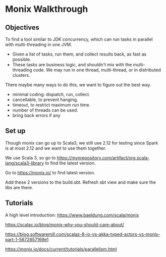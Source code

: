 # Monix Walkthrough

## Objectives
To find a tool similar to JDK concurrency, which can run tasks in parallel with
multi-threading in one JVM.
- Given a list of tasks, run them, and collect results back, as fast as possible.
- These tasks are business logic, and shouldn't mix with the multi-threading
  code. We may run in one thread, multi-thread, or in distributed clusters.

There maybe many ways to do this, we want to figure out the best way.
- minimal coding: dispatch, run, collect.
- cancellable, to prevent hanging.
- timeout, to restrict maximum run time.
- number of threads can be used.
- bring back errors if any

## Set up
Though monix can go up to Scala3, we still use 2.12 for testing since Spark is 
at most 2.12 and we want to use them together.

We use Scala 3, so go to https://mvnrepository.com/artifact/org.scala-lang/scala3-library
to find the latest version.

Go to https://monix.io/ to find latest version.

Add these 2 versions to the build.sbt. Refresh sbt view and make sure the libs
are there.

## Tutorials

A high level introduction: https://www.baeldung.com/scala/monix

https://scalac.io/blog/monix-why-you-should-care-about/

https://blog.softwaremill.com/scalaz-8-io-vs-akka-typed-actors-vs-monix-part-1-5672657169e1

https://monix.io/docs/current/tutorials/parallelism.html
